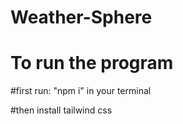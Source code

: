 # Weather-Sphere

# To run the program 

#first run: "npm i" in your terminal

#then install tailwind css
